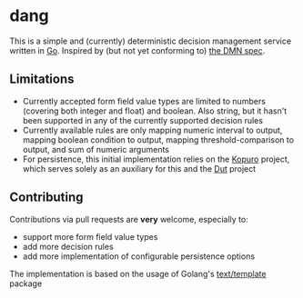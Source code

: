 # dang

This is a simple and (currently) deterministic decision management service written in [Go](https://go.dev). Inspired by (but not yet conforming to) [the DMN spec](https://www.omg.org/dmn/).

## Limitations

- Currently accepted form field value types are limited to numbers (covering both integer and float) and boolean. Also string, but it hasn't been supported in any of the currently supported decision rules
- Currently available rules are only mapping numeric interval to output, mapping boolean condition to output, mapping threshold-comparison to output, and sum of numeric arguments
- For persistence, this initial implementation relies on the [Kopuro](https://github.com/ida-namida/kopuro) project, which serves solely as an auxiliary for this and the [Dut](https://github.com/ida-namida/dut) project

## Contributing

Contributions via pull requests are **very** welcome, especially to:
- support more form field value types
- add more decision rules
- add more implementation of configurable persistence options

The implementation is based on the usage of Golang's [text/template](https://pkg.go.dev/text/template) package